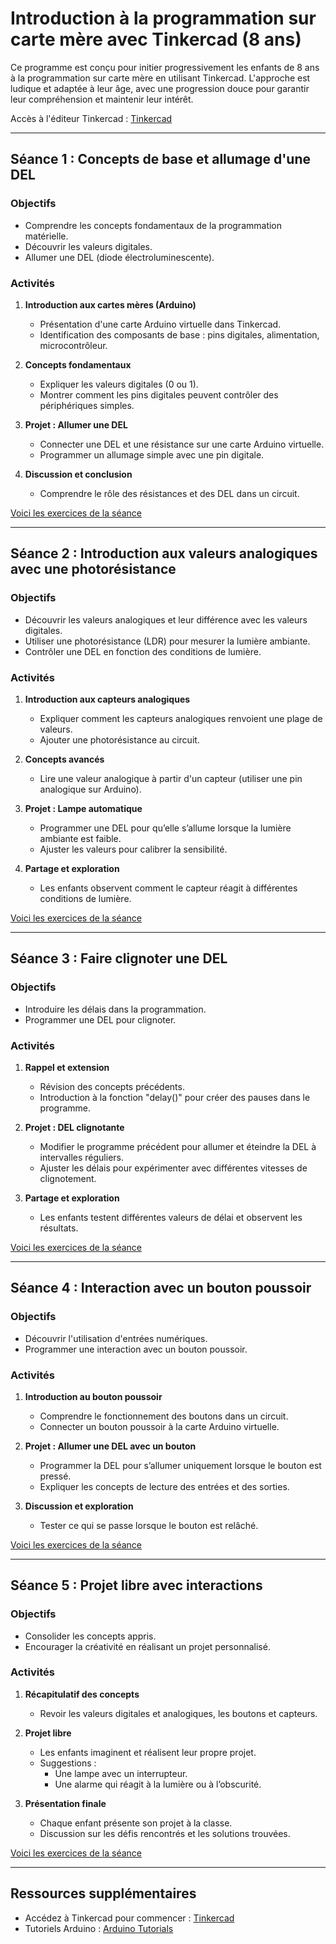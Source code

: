 # Introduction à la programmation sur carte mère avec Tinkercad (8 ans)

Ce programme est conçu pour initier progressivement les enfants de 8 ans à la programmation sur carte mère en utilisant Tinkercad. L'approche est ludique et adaptée à leur âge, avec une progression douce pour garantir leur compréhension et maintenir leur intérêt. 

Accès à l'éditeur Tinkercad : [Tinkercad](https://www.tinkercad.com)

---

## **Séance 1 : Concepts de base et allumage d'une DEL**

### **Objectifs**
- Comprendre les concepts fondamentaux de la programmation matérielle.
- Découvrir les valeurs digitales.
- Allumer une DEL (diode électroluminescente).

### **Activités**
1. **Introduction aux cartes mères (Arduino)**
   - Présentation d'une carte Arduino virtuelle dans Tinkercad.
   - Identification des composants de base : pins digitales, alimentation, microcontrôleur.

2. **Concepts fondamentaux**
   - Expliquer les valeurs digitales (0 ou 1).
   - Montrer comment les pins digitales peuvent contrôler des périphériques simples.

3. **Projet : Allumer une DEL**
   - Connecter une DEL et une résistance sur une carte Arduino virtuelle.
   - Programmer un allumage simple avec une pin digitale.

4. **Discussion et conclusion**
   - Comprendre le rôle des résistances et des DEL dans un circuit.

[Voici les exercices de la séance ](séance1.md)

---

## **Séance 2 : Introduction aux valeurs analogiques avec une photorésistance**

### **Objectifs**
- Découvrir les valeurs analogiques et leur différence avec les valeurs digitales.
- Utiliser une photorésistance (LDR) pour mesurer la lumière ambiante.
- Contrôler une DEL en fonction des conditions de lumière.

### **Activités**
1. **Introduction aux capteurs analogiques**
   - Expliquer comment les capteurs analogiques renvoient une plage de valeurs.
   - Ajouter une photorésistance au circuit.

2. **Concepts avancés**
   - Lire une valeur analogique à partir d'un capteur (utiliser une pin analogique sur Arduino).

3. **Projet : Lampe automatique**
   - Programmer une DEL pour qu’elle s’allume lorsque la lumière ambiante est faible.
   - Ajuster les valeurs pour calibrer la sensibilité.

4. **Partage et exploration**
   - Les enfants observent comment le capteur réagit à différentes conditions de lumière.

[Voici les exercices de la séance ](séance2.md)

---

## **Séance 3 : Faire clignoter une DEL**

### **Objectifs**
- Introduire les délais dans la programmation.
- Programmer une DEL pour clignoter.

### **Activités**
1. **Rappel et extension**
   - Révision des concepts précédents.
   - Introduction à la fonction "delay()" pour créer des pauses dans le programme.

2. **Projet : DEL clignotante**
   - Modifier le programme précédent pour allumer et éteindre la DEL à intervalles réguliers.
   - Ajuster les délais pour expérimenter avec différentes vitesses de clignotement.

3. **Partage et exploration**
   - Les enfants testent différentes valeurs de délai et observent les résultats.

[Voici les exercices de la séance ](séance2.md)   

---

## **Séance 4 : Interaction avec un bouton poussoir**

### **Objectifs**
- Découvrir l'utilisation d'entrées numériques.
- Programmer une interaction avec un bouton poussoir.

### **Activités**
1. **Introduction au bouton poussoir**
   - Comprendre le fonctionnement des boutons dans un circuit.
   - Connecter un bouton poussoir à la carte Arduino virtuelle.

2. **Projet : Allumer une DEL avec un bouton**
   - Programmer la DEL pour s’allumer uniquement lorsque le bouton est pressé.
   - Expliquer les concepts de lecture des entrées et des sorties.

3. **Discussion et exploration**
   - Tester ce qui se passe lorsque le bouton est relâché.

[Voici les exercices de la séance ](séance4.md)

---

## **Séance 5 : Projet libre avec interactions**

### **Objectifs**
- Consolider les concepts appris.
- Encourager la créativité en réalisant un projet personnalisé.

### **Activités**
1. **Récapitulatif des concepts**
   - Revoir les valeurs digitales et analogiques, les boutons et capteurs.

2. **Projet libre**
   - Les enfants imaginent et réalisent leur propre projet.
   - Suggestions :
     - Une lampe avec un interrupteur.
     - Une alarme qui réagit à la lumière ou à l’obscurité.

3. **Présentation finale**
   - Chaque enfant présente son projet à la classe.
   - Discussion sur les défis rencontrés et les solutions trouvées.

[Voici les exercices de la séance ](séance5.md)

---

## **Ressources supplémentaires**
- Accédez à Tinkercad pour commencer : [Tinkercad](https://www.tinkercad.com)
- Tutoriels Arduino : [Arduino Tutorials](https://www.arduino.cc/en/Tutorial/HomePage)

